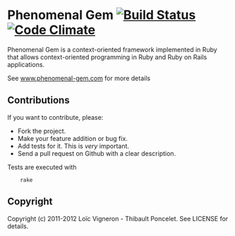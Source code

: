 Phenomenal Gem [![Build Status](https://secure.travis-ci.org/phenomenal/phenomenal.png)](http://travis-ci.org/phenomenal/phenomenal) [![Code Climate](https://codeclimate.com/badge.png)](https://codeclimate.com/github/phenomenal/phenomenal)
===
Phenomenal Gem is a context-oriented framework implemented in Ruby that allows context-oriented programming in Ruby and Ruby on Rails applications. 

See www.phenomenal-gem.com for more details

## Contributions
If you want to contribute, please:

  * Fork the project.
  * Make your feature addition or bug fix.
  * Add tests for it. This is *very* important.
  * Send a pull request on Github with a clear description.

Tests are executed with

        rake        
  
## Copyright

Copyright (c) 2011-2012 Loïc Vigneron - Thibault Poncelet. See LICENSE for details.
